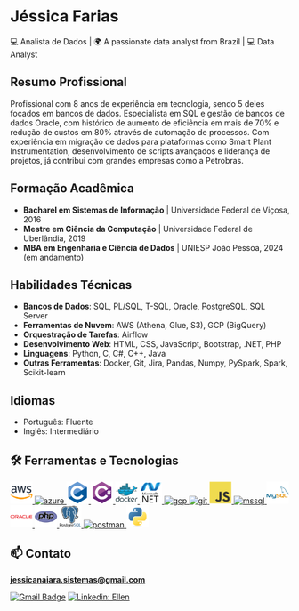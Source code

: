 <h1> Jéssica Farias</h1>

 <p>💻 Analista de Dados | 🌍 A passionate data analyst from Brazil | 💻 Data Analyst </p>

## Resumo Profissional

Profissional com 8 anos de experiência em tecnologia, sendo 5 deles focados em bancos de dados. Especialista em SQL e gestão de bancos de dados Oracle, com histórico de aumento de eficiência em mais de 70% e redução de custos em 80% através de automação de processos. Com experiência em migração de dados para plataformas como Smart Plant Instrumentation, desenvolvimento de scripts avançados e liderança de projetos, já contribui com grandes empresas como a Petrobras.

## Formação Acadêmica

- **Bacharel em Sistemas de Informação** | Universidade Federal de Viçosa, 2016
- **Mestre em Ciência da Computação** | Universidade Federal de Uberlândia, 2019
- **MBA em Engenharia e Ciência de Dados** | UNIESP João Pessoa, 2024 (em andamento)

## Habilidades Técnicas

- **Bancos de Dados**: SQL, PL/SQL, T-SQL, Oracle, PostgreSQL, SQL Server
- **Ferramentas de Nuvem**: AWS (Athena, Glue, S3), GCP (BigQuery)
- **Orquestração de Tarefas**: Airflow
- **Desenvolvimento Web**: HTML, CSS, JavaScript, Bootstrap, .NET, PHP
- **Linguagens**: Python, C, C#, C++, Java
- **Outras Ferramentas**: Docker, Git, Jira, Pandas, Numpy, PySpark, Spark, Scikit-learn

## Idiomas

- Português: Fluente
- Inglês: Intermediário

## 🛠️ Ferramentas e Tecnologias
<p align="left"> 
<a href="https://aws.amazon.com" target="_blank" rel="noreferrer"> <img src="https://raw.githubusercontent.com/devicons/devicon/master/icons/amazonwebservices/amazonwebservices-original-wordmark.svg" alt="aws" width="40" height="40"/> </a> 
<a href="https://azure.microsoft.com/en-in/" target="_blank" rel="noreferrer"> <img src="https://www.vectorlogo.zone/logos/microsoft_azure/microsoft_azure-icon.svg" alt="azure" width="40" height="40"/> </a> 
<a href="https://www.cprogramming.com/" target="_blank" rel="noreferrer"> <img src="https://raw.githubusercontent.com/devicons/devicon/master/icons/c/c-original.svg" alt="c" width="40" height="40"/> </a> 
<a href="https://www.w3schools.com/cs/" target="_blank" rel="noreferrer"> <img src="https://raw.githubusercontent.com/devicons/devicon/master/icons/csharp/csharp-original.svg" alt="csharp" width="40" height="40"/> </a> 
<a href="https://www.docker.com/" target="_blank" rel="noreferrer"> <img src="https://raw.githubusercontent.com/devicons/devicon/master/icons/docker/docker-original-wordmark.svg" alt="docker" width="40" height="40"/> </a> 
<a href="https://dotnet.microsoft.com/" target="_blank" rel="noreferrer"> <img src="https://raw.githubusercontent.com/devicons/devicon/master/icons/dot-net/dot-net-original-wordmark.svg" alt="dotnet" width="40" height="40"/> </a> 
<a href="https://cloud.google.com" target="_blank" rel="noreferrer"> <img src="https://www.vectorlogo.zone/logos/google_cloud/google_cloud-icon.svg" alt="gcp" width="40" height="40"/> </a> 
<a href="https://git-scm.com/" target="_blank" rel="noreferrer"> <img src="https://www.vectorlogo.zone/logos/git-scm/git-scm-icon.svg" alt="git" width="40" height="40"/> </a> 
<a href="https://developer.mozilla.org/en-US/docs/Web/JavaScript" target="_blank" rel="noreferrer"> <img src="https://raw.githubusercontent.com/devicons/devicon/master/icons/javascript/javascript-original.svg" alt="javascript" width="40" height="40"/> </a> 
<a href="https://www.microsoft.com/en-us/sql-server" target="_blank" rel="noreferrer"> <img src="https://www.svgrepo.com/show/303229/microsoft-sql-server-logo.svg" alt="mssql" width="40" height="40"/> </a> 
<a href="https://www.mysql.com/" target="_blank" rel="noreferrer"> <img src="https://raw.githubusercontent.com/devicons/devicon/master/icons/mysql/mysql-original-wordmark.svg" alt="mysql" width="40" height="40"/> </a> 
<a href="https://www.oracle.com/" target="_blank" rel="noreferrer"> <img src="https://raw.githubusercontent.com/devicons/devicon/master/icons/oracle/oracle-original.svg" alt="oracle" width="40" height="40"/> </a> 
<a href="https://www.php.net" target="_blank" rel="noreferrer"> <img src="https://raw.githubusercontent.com/devicons/devicon/master/icons/php/php-original.svg" alt="php" width="40" height="40"/> </a> 
<a href="https://www.postgresql.org" target="_blank" rel="noreferrer"> <img src="https://raw.githubusercontent.com/devicons/devicon/master/icons/postgresql/postgresql-original-wordmark.svg" alt="postgresql" width="40" height="40"/> </a> 
<a href="https://postman.com" target="_blank" rel="noreferrer"> <img src="https://www.vectorlogo.zone/logos/getpostman/getpostman-icon.svg" alt="postman" width="40" height="40"/> </a> 
<a href="https://www.python.org" target="_blank" rel="noreferrer"> <img src="https://raw.githubusercontent.com/devicons/devicon/master/icons/python/python-original.svg" alt="python" width="40" height="40"/> </a> </p>

## 📫 Contato
**jessicanaiara.sistemas@gmail.com**

[![Gmail Badge](https://img.shields.io/badge/-jessicanaiara.sistemas@gmail.com-FF0000?style=flat-square&logo=Gmail&logoColor=white&link=mailto:jessicanaiara.sistemas@gmail.com)](mailto:{jessicanaiara.sistemas@gmail.com})
[![Linkedin: Ellen](https://img.shields.io/badge/-jessdivaloper-blue?style=flat-square&logo=Linkedin&logoColor=white&link=https://www.linkedin.com/in/jessica-naiara-farias/)](https://www.linkedin.com/in/jessica-naiara-farias/)
<br><br>
